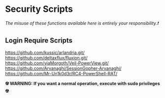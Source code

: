 # Security Scripts

*The misuse of these functions available here is entirely your responsibility.❗*

## Login Require Scripts

<https://github.com/kussic/arlandria.git/>
<https://github.com/deltaxflux/fluxion.git/>
<https://github.com/viaMorgoth/Veil-PowerView.git/>
<https://github.com/Arvanaghi/SessionGopher-Arvanaghi/>
<https://github.com/Mr-Un1k0d3r/RC4-PowerShell-RAT/>

**☢️ WARNING: If you want a normal operation, execute with sudo privileges ☢️** 
